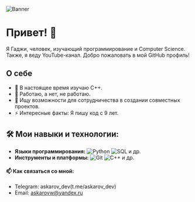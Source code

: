 ![Banner](https://ibb.co/5h4N7jF)

# Привет! 👋
Я Гаджи, человек, изучающий программирование и Computer Science. Также, я веду YouTube-канал. Добро пожаловать в мой GitHub профиль!

## О себе
- 🌱 В настоящее время изучаю C++.
- 💼 Работаю, а нет, не работаю.
- 👯 Ищу возможности для сотрудничества в создании совместных проектов.
- ⚡ Интересные факты: Я пишу код с 9 лет.

## 🛠️ Мои навыки и технологии:
- **Языки программирования:** ![Python](https://img.shields.io/badge/-Python-3776AB?logo=python&logoColor=white) ![SQL](https://img.shields.io/badge/-SQL-F7DF1E?logo=sql&logoColor=black) и др.
- **Инструменты и платформы:** ![Git](https://img.shields.io/badge/-Git-F05032?logo=git&logoColor=white) ![C++](https://img.shields.io/badge/-C++-2496ED?logo=C++&logoColor=white) и др.

#### 📫 Как связаться со мной:
- Telegram: askarov_dev(t.me/askarov_dev)
- Email: [askarovw@yandex.ru](mailto:askarovw@yandex.ru)

